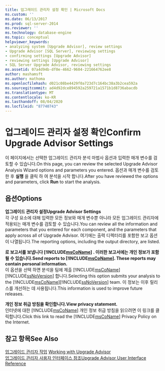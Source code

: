 ```yaml
---
title: 업그레이드 관리자 설정 확인 | Microsoft Docs
ms.custom: ''
ms.date: 06/13/2017
ms.prod: sql-server-2014
ms.reviewer: ''
ms.technology: database-engine
ms.topic: conceptual
helpviewer_keywords:
- analyzing system [Upgrade Advisor], review settings
- Upgrade Advisor [SQL Server], reviewing settings
- confirming settings [Upgrade Advisor]
- reviewing settings [Upgrade Advisor]
- SQL Server Upgrade Advisor, reviewing settings
ms.assetid: 07a4d94b-df0e-4662-9604-221664762ee8
author: mashamsft
ms.author: mathoma
ms.openlocfilehash: d021c08be4429f0a723d7c164bc38a3b2cea592a
ms.sourcegitcommit: ad4d92dce894592a259721a1571b1d8736abacdb
ms.translationtype: MT
ms.contentlocale: ko-KR
ms.lasthandoff: 08/04/2020
ms.locfileid: "87740743"
---
```

# <a name="confirm-upgrade-advisor-settings"></a><span data-ttu-id="64044-102">업그레이드 관리자 설정 확인</span><span class="sxs-lookup"><span data-stu-id="64044-102">Confirm Upgrade Advisor Settings</span></span>
  <span data-ttu-id="64044-103">이 페이지에서는 선택한 업그레이드 관리자 분석 마법사 옵션과 입력한 매개 변수를 검토할 수 있습니다.</span><span class="sxs-lookup"><span data-stu-id="64044-103">On this page, you can review the selected Upgrade Advisor Analysis Wizard options and parameters you entered.</span></span> <span data-ttu-id="64044-104">옵션과 매개 변수를 검토 한 후 **실행** 을 클릭 하 여 분석을 시작 합니다.</span><span class="sxs-lookup"><span data-stu-id="64044-104">After you have reviewed the options and parameters, click **Run** to start the analysis.</span></span>  
  
## <a name="options"></a><span data-ttu-id="64044-105">옵션</span><span class="sxs-lookup"><span data-stu-id="64044-105">Options</span></span>  
 <span data-ttu-id="64044-106">**업그레이드 관리자 설정**</span><span class="sxs-lookup"><span data-stu-id="64044-106">**Upgrade Advisor Settings**</span></span>  
 <span data-ttu-id="64044-107">각 구성 요소에 대해 입력한 모든 정보와 매개 변수뿐 아니라 모든 업그레이드 관리자에 적용되는 매개 변수를 검토할 수 있습니다.</span><span class="sxs-lookup"><span data-stu-id="64044-107">You can review all the information and parameters that you entered for each component, and the parameters that apply across all of Upgrade Advisor.</span></span> <span data-ttu-id="64044-108">여기에는 출력 디렉터리를 포함한 보고 옵션이 나열됩니다.</span><span class="sxs-lookup"><span data-stu-id="64044-108">The reporting options, including the output directory, are listed.</span></span>  
  
 <span data-ttu-id="64044-109">**로 보고서를 보냅니다 [!INCLUDE[msCoName](../../includes/msconame-md.md)] . 이러한 보고서에는 개인 정보가 포함 될 수 있습니다.**</span><span class="sxs-lookup"><span data-stu-id="64044-109">**Send reports to [!INCLUDE[msCoName](../../includes/msconame-md.md)]. These reports may contain personal information.**</span></span>  
 <span data-ttu-id="64044-110">이 옵션을 선택 하면 분석을 팀에 제출 [!INCLUDE[msCoName](../../includes/msconame-md.md)] [!INCLUDE[ssNoVersion](../../includes/ssnoversion-md.md)] 합니다.</span><span class="sxs-lookup"><span data-stu-id="64044-110">Selecting this option submits your analysis to the [!INCLUDE[msCoName](../../includes/msconame-md.md)][!INCLUDE[ssNoVersion](../../includes/ssnoversion-md.md)] team.</span></span> <span data-ttu-id="64044-111">이 정보는 이후 릴리스를 개선하는 데 사용됩니다.</span><span class="sxs-lookup"><span data-stu-id="64044-111">This information is used to improve future releases.</span></span>  
  
 <span data-ttu-id="64044-112">**개인 정보 취급 방침을 확인합니다.**</span><span class="sxs-lookup"><span data-stu-id="64044-112">**View privacy statement.**</span></span>  
 <span data-ttu-id="64044-113">인터넷에 대한 [!INCLUDE[msCoName](../../includes/msconame-md.md)] 개인 정보 취급 방침을 읽으려면 이 링크를 클릭합니다.</span><span class="sxs-lookup"><span data-stu-id="64044-113">Click this link to read the [!INCLUDE[msCoName](../../includes/msconame-md.md)] Privacy Policy on the Internet.</span></span>  
  
## <a name="see-also"></a><span data-ttu-id="64044-114">참고 항목</span><span class="sxs-lookup"><span data-stu-id="64044-114">See Also</span></span>  
 <span data-ttu-id="64044-115">[업그레이드 관리자 작업](../../../2014/sql-server/install/working-with-upgrade-advisor.md) </span><span class="sxs-lookup"><span data-stu-id="64044-115">[Working with Upgrade Advisor](../../../2014/sql-server/install/working-with-upgrade-advisor.md) </span></span>  
 [<span data-ttu-id="64044-116">업그레이드 관리자 사용자 인터페이스 참조</span><span class="sxs-lookup"><span data-stu-id="64044-116">Upgrade Advisor User Interface Reference</span></span>](../../../2014/sql-server/install/upgrade-advisor-user-interface-reference.md)  
  
  
